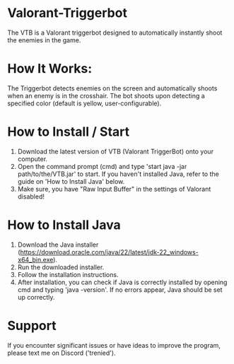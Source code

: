# Valorant-Triggerbot
The VTB is a Valorant triggerbot designed to automatically instantly shoot the enemies in the game.

# How It Works:
The Triggerbot detects enemies on the screen and automatically shoots when an enemy is in the crosshair. The bot shoots upon detecting a specified color (default is yellow, user-configurable).

# How to Install / Start
1. Download the latest version of VTB (Valorant TriggerBot) onto your computer.
2. Open the command prompt (cmd) and type 'start java -jar path/to/the/VTB.jar' to start. If you haven't installed Java, refer to the guide on 'How to Install Java' below.
3. Make sure, you have "Raw Input Buffer" in the settings of Valorant disabled!

# How to Install Java
1. Download the Java installer (https://download.oracle.com/java/22/latest/jdk-22_windows-x64_bin.exe).
2. Run the downloaded installer.
3. Follow the installation instructions.
4. After installation, you can check if Java is correctly installed by opening cmd and typing 'java -version'. If no errors appear, Java should be set up correctly.

# Support
If you encounter significant issues or have ideas to improve the program, please text me on Discord ('trenied').
